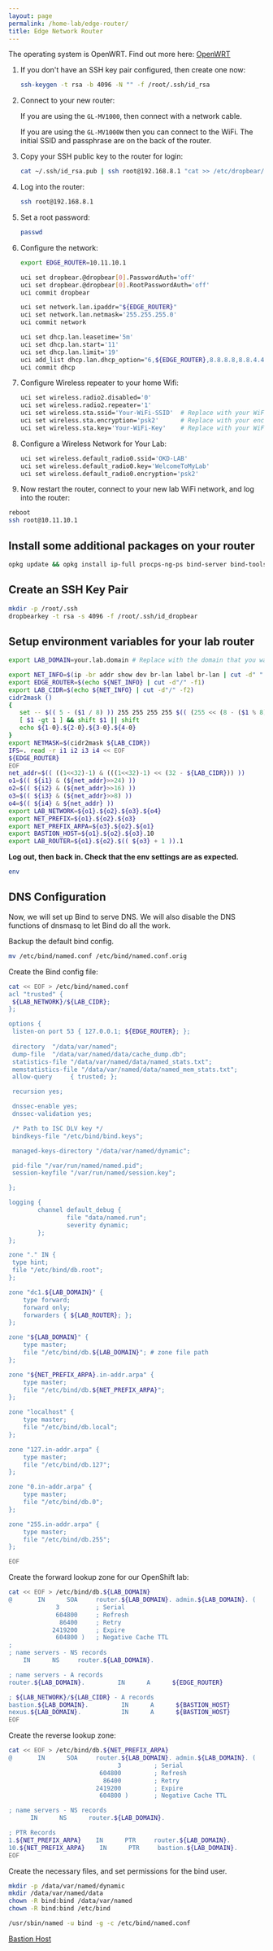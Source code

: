 ```yaml
---
layout: page
permalink: /home-lab/edge-router/
title: Edge Network Router
---
```


The operating system is OpenWRT.  Find out more here: [OpenWRT](https://openwrt.org)

1. If you don't have an SSH key pair configured, then create one now:

    ```bash
    ssh-keygen -t rsa -b 4096 -N "" -f /root/.ssh/id_rsa
    ```

1. Connect to your new router:

    If you are using the `GL-MV1000`, then connect with a network cable.

    If you are using the `GL-MV1000W` then you can connect to the WiFi.  The initial SSID and passphrase are on the back of the router.

1. Copy your SSH public key to the router for login:

    ```bash
    cat ~/.ssh/id_rsa.pub | ssh root@192.168.8.1 "cat >> /etc/dropbear/authorized_keys"
    ```

1. Log into the router:

    ```bash
    ssh root@192.168.8.1
    ```

1. Set a root password:

    ```bash
    passwd
    ```

1. Configure the network:

   ```bash
   export EDGE_ROUTER=10.11.10.1

   uci set dropbear.@dropbear[0].PasswordAuth='off'
   uci set dropbear.@dropbear[0].RootPasswordAuth='off'
   uci commit dropbear

   uci set network.lan.ipaddr="${EDGE_ROUTER}"
   uci set network.lan.netmask='255.255.255.0'
   uci commit network

   uci set dhcp.lan.leasetime='5m'
   uci set dhcp.lan.start='11'
   uci set dhcp.lan.limit='19'
   uci add_list dhcp.lan.dhcp_option="6,${EDGE_ROUTER},8.8.8.8,8.8.4.4"
   uci commit dhcp
   ```

1. Configure Wireless repeater to your home Wifi:

   ```bash
   uci set wireless.radio2.disabled='0'
   uci set wireless.radio2.repeater='1'
   uci set wireless.sta.ssid='Your-WiFi-SSID'  # Replace with your WiFi SSID
   uci set wireless.sta.encryption='psk2'      # Replace with your encryption type
   uci set wireless.sta.key='Your-WiFi-Key'    # Replace with your WiFi Key
   ```

1. Configure a Wireless Network for Your Lab:

   ```bash
   uci set wireless.default_radio0.ssid='OKD-LAB'
   uci set wireless.default_radio0.key='WelcomeToMyLab'
   uci set wireless.default_radio0.encryption='psk2'
   ```

1. Now restart the router, connect to your new lab WiFi network, and log into the router:

```bash
reboot
ssh root@10.11.10.1
```

## Install some additional packages on your router

```bash
opkg update && opkg install ip-full procps-ng-ps bind-server bind-tools
```

## Create an SSH Key Pair

```bash
mkdir -p /root/.ssh
dropbearkey -t rsa -s 4096 -f /root/.ssh/id_dropbear

```

## Setup environment variables for your lab router

```bash
export LAB_DOMAIN=your.lab.domain # Replace with the domain that you want to use for this router.
```

```bash
export NET_INFO=$(ip -br addr show dev br-lan label br-lan | cut -d" " -f1)
export EDGE_ROUTER=$(echo ${NET_INFO} | cut -d"/" -f1)
export LAB_CIDR=$(echo ${NET_INFO} | cut -d"/" -f2)
cidr2mask ()
{
   set -- $(( 5 - ($1 / 8) )) 255 255 255 255 $(( (255 << (8 - ($1 % 8))) & 255 )) 0 0 0
   [ $1 -gt 1 ] && shift $1 || shift
   echo ${1-0}.${2-0}.${3-0}.${4-0}
}
export NETMASK=$(cidr2mask ${LAB_CIDR})
IFS=. read -r i1 i2 i3 i4 << EOF
${EDGE_ROUTER}
EOF
net_addr=$(( ((1<<32)-1) & (((1<<32)-1) << (32 - ${LAB_CIDR})) ))
o1=$(( ${i1} & (${net_addr}>>24) ))
o2=$(( ${i2} & (${net_addr}>>16) ))
o3=$(( ${i3} & (${net_addr}>>8) ))
o4=$(( ${i4} & ${net_addr} ))
export LAB_NETWORK=${o1}.${o2}.${o3}.${o4}
export NET_PREFIX=${o1}.${o2}.${o3}
export NET_PREFIX_ARPA=${o3}.${o2}.${o1}
export BASTION_HOST=${o1}.${o2}.${o3}.10
export LAB_ROUTER=${o1}.${o2}.$(( ${o3} + 1 )).1
```

__Log out, then back in.  Check that the env settings are as expected.__

```bash
env
```

## DNS Configuration

Now, we will set up Bind to serve DNS.  We will also disable the DNS functions of dnsmasq to let Bind do all the work.

Backup the default bind config.

```bash
mv /etc/bind/named.conf /etc/bind/named.conf.orig
```

Create the Bind config file:

```bash
cat << EOF > /etc/bind/named.conf
acl "trusted" {
 ${LAB_NETWORK}/${LAB_CIDR};
};

options {
 listen-on port 53 { 127.0.0.1; ${EDGE_ROUTER}; };
 
 directory  "/data/var/named";
 dump-file  "/data/var/named/data/cache_dump.db";
 statistics-file "/data/var/named/data/named_stats.txt";
 memstatistics-file "/data/var/named/data/named_mem_stats.txt";
 allow-query     { trusted; };

 recursion yes;

 dnssec-enable yes;
 dnssec-validation yes;

 /* Path to ISC DLV key */
 bindkeys-file "/etc/bind/bind.keys";

 managed-keys-directory "/data/var/named/dynamic";

 pid-file "/var/run/named/named.pid";
 session-keyfile "/var/run/named/session.key";

};

logging {
        channel default_debug {
                file "data/named.run";
                severity dynamic;
        };
};

zone "." IN {
 type hint;
 file "/etc/bind/db.root";
};

zone "dc1.${LAB_DOMAIN}" {
    type forward;
    forward only;
    forwarders { ${LAB_ROUTER}; };
};

zone "${LAB_DOMAIN}" {
    type master;
    file "/etc/bind/db.${LAB_DOMAIN}"; # zone file path
};

zone "${NET_PREFIX_ARPA}.in-addr.arpa" {
    type master;
    file "/etc/bind/db.${NET_PREFIX_ARPA}";
};

zone "localhost" {
    type master;
    file "/etc/bind/db.local";
};

zone "127.in-addr.arpa" {
    type master;
    file "/etc/bind/db.127";
};

zone "0.in-addr.arpa" {
    type master;
    file "/etc/bind/db.0";
};

zone "255.in-addr.arpa" {
    type master;
    file "/etc/bind/db.255";
};

EOF
```

Create the forward lookup zone for our OpenShift lab:

```bash
cat << EOF > /etc/bind/db.${LAB_DOMAIN}
@       IN      SOA     router.${LAB_DOMAIN}. admin.${LAB_DOMAIN}. (
             3          ; Serial
             604800     ; Refresh
              86400     ; Retry
            2419200     ; Expire
             604800 )   ; Negative Cache TTL
;
; name servers - NS records
    IN      NS     router.${LAB_DOMAIN}.

; name servers - A records
router.${LAB_DOMAIN}.         IN      A      ${EDGE_ROUTER}

; ${LAB_NETWORK}/${LAB_CIDR} - A records
bastion.${LAB_DOMAIN}.         IN      A      ${BASTION_HOST}
nexus.${LAB_DOMAIN}.           IN      A      ${BASTION_HOST}
EOF
```

Create the reverse lookup zone:

```bash
cat << EOF > /etc/bind/db.${NET_PREFIX_ARPA}
@       IN      SOA     router.${LAB_DOMAIN}. admin.${LAB_DOMAIN}. (
                              3         ; Serial
                         604800         ; Refresh
                          86400         ; Retry
                        2419200         ; Expire
                         604800 )       ; Negative Cache TTL

; name servers - NS records
      IN      NS      router.${LAB_DOMAIN}.

; PTR Records
1.${NET_PREFIX_ARPA}    IN      PTR     router.${LAB_DOMAIN}.
10.${NET_PREFIX_ARPA}    IN      PTR     bastion.${LAB_DOMAIN}.
EOF
```

Create the necessary files, and set permissions for the bind user.

```bash
mkdir -p /data/var/named/dynamic
mkdir /data/var/named/data
chown -R bind:bind /data/var/named
chown -R bind:bind /etc/bind
```

```bash
/usr/sbin/named -u bind -g -c /etc/bind/named.conf
```

[Bastion Host](/home-lab/bastion-pi)
